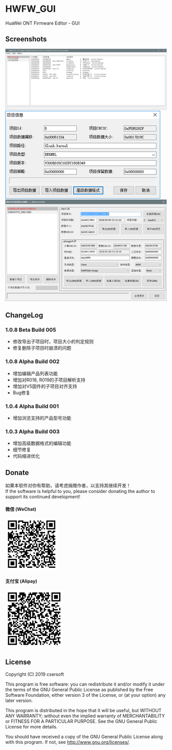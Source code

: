 # HWFW_GUI
HuaWei ONT Firmware Editor - GUI

Screenshots
-------

![PREVIEW](./Screenshots/SS_1.0.8_1.png)
![PREVIEW](./Screenshots/SS_1.0.3_2.png)
![PREVIEW](./Screenshots/SS_1.0.8_2.png)

ChangeLog
-------
### 1.0.8 Beta Build 005
- 修改导出子项目时，项目大小的判定规则
- 修复删除子项目时崩溃的问题

### 1.0.8 Alpha Build 002
- 增加编辑产品列表功能
- 增加对R018, R019的子项目解析支持
- 增加对V5固件的子项目对齐支持
- Bug修复

### 1.0.4 Alpha Build 001
- 增加浏览支持的产品型号功能

### 1.0.3 Alpha Build 003
- 增加高级数据格式的编辑功能
- 细节修复
- 代码缩进优化

Donate
-------
如果本软件对你有帮助，请考虑捐赠作者，以支持其继续开发！  
If the software is helpful to you, please consider donating the author to support its continued development!

#### 微信 (WeChat)
![PREVIEW](./HWFW_GUI/wechat.bmp)

#### 支付宝 (Alipay)
![PREVIEW](./HWFW_GUI/alipay.bmp)

License
-------

Copyright (C) 2019 csersoft

This program is free software: you can redistribute it and/or modify
it under the terms of the GNU General Public License as published by
the Free Software Foundation, either version 3 of the License, or
(at your option) any later version.

This program is distributed in the hope that it will be useful,
but WITHOUT ANY WARRANTY; without even the implied warranty of
MERCHANTABILITY or FITNESS FOR A PARTICULAR PURPOSE.  See the
GNU General Public License for more details.

You should have received a copy of the GNU General Public License
along with this program.  If not, see <http://www.gnu.org/licenses/>.
